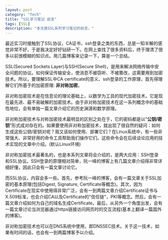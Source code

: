 ```yaml
---
layout: post    
category: "Tech"   
title: "SSL学习笔记 前言"      
tags: [SSL]  
description: "本文是SSL系列学习笔记的前言。"
---
```


最近实习时接触到了SSL协议，CA证书，ssh登录之类的东西，总是一知半解的感觉非常不好，于是我决定好好钻研一下。在网上查找了很多资料后，终于理清了很多以前很模糊的知识点。用几篇博客来记录一下，算是一个总结。   

SSL(Secured Sockets Layer)与SSH(Secure Shell)，是用来解决网络传输中安全问题的协议。如何保证传输安全，使消息不被窃听、不被篡改，这需要用到加密技术。所以，要理解SSL中CA certificate的意义、ssh登录的工作原理，首先得理解它们所基于的加密原理: **非对称加密**。   

非对称加密技术是在信息论的理论基础上，以数学为工具的现代加密技术。它是现在最先进、最不易破解的加密技术。由于非对称加密技术在这一系列概念中的基础性地位，会有单独一篇文章介绍它的历史渊源和数学原理。  

非对称加密技术与对称加密技术最明显的区别之处在于，它的密码都是以“**公钥/密钥**”形式成对存在的。如果要使用非对称加密技术，就出现了很自然的疑问：如何生成这些公钥/密钥对呢？我又该如何使用、部署它们？在Linux系统中，有一些非常强大、非常好用的命令工具帮助我们操作它们。这些命令会在后续谈论应用的技术实现的文章中介绍。(默认Linux环境)   

非对称加密技术最著名的，也是本系列文章将会介绍的，是两大应用：SSH登录和SSL协议。SSH登录的原理相对简单，阮一峰的博客上有几篇文章介绍得非常详细好懂，因此只会有一篇文章讨论它。  

而SSL协议，内容会多一些。首先，参考阮一峰的博客，会有一篇文章关于SSL加密的基本原理(包括Digest, Signature, Certificate等概念)。其次，因为Certificate在现实中使用得非常广泛，会有一到两篇文章介绍Certificate证书与X.509标准，也会介绍CA以及Certificate的"信任链"，PKI等概念。然后，会有一篇文章介绍如何为自己的域名生成Certificate。最后，从另外一个角度出发，会有一篇文章讨论当浏览器通过https链接访问网页时的交互流程(基本上翻译一篇国外的博客)。  

非对称加密技术也可以在DNS系统中使用，即DNSSEC技术。关于这一技术，如果有时间的话，也会有一到两篇博客予以介绍。  
